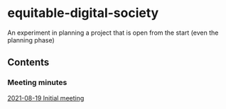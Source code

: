 # equitable-digital-society
An experiment in planning a project that is open from the start (even the planning phase)

## Contents

### Meeting minutes

[2021-08-19 Initial meeting](./minutes/2021-08-19.md)

